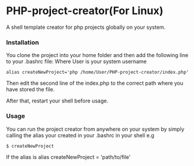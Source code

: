 # PHP-project-creator(For Linux)

A shell template creator for php projects globally on your system.

### Installation

You clone the project into your home folder and then add the following line to your .bashrc file:
Where User is your system username

```
alias createNewProject='php /home/User/PHP-project-creator/index.php'
```
Then edit the second line of the index.php to the correct path where you have stored the file.

After that, restart your shell before usage.

### Usage

You can run the project creator from anywhere on your system by simply calling the alias your created in your .bashrc in your shell e.g

```
$ createNewProject
```
If the alias is alias createNewProject = 'path/to/file'